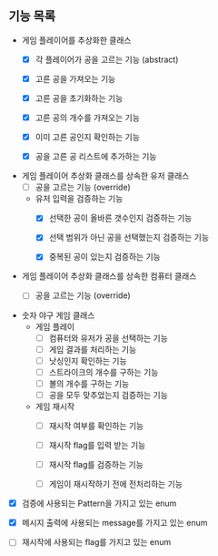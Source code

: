## 기능 목록

- 게임 플레이어를 추상화한 클래스
    - [x] 각 플레이어가 공을 고르는 기능 (abstract)
    - [x] 고른 공을 가져오는 기능
    - [x] 고른 공을 초기화하는 기능
    - [x] 고른 공의 개수를 가져오는 기능
    - [x] 이미 고른 공인지 확인하는 기능
    - [x] 공을 고른 공 리스트에 추가하는 기능


- 게임 플레이어 추상화 클래스를 상속한 유저 클래스
    - [ ] 공을 고르는 기능 (override)
    - 유저 입력을 검증하는 기능
        - [x] 선택한 공이 올바른 갯수인지 검증하는 기능
        - [x] 선택 범위가 아닌 공을 선택했는지 검증하는 기능
        - [x] 중복된 공이 있는지 검증하는 기능


- 게임 플레이어 추상화 클래스를 상속한 컴퓨터 클래스
    - [ ] 공을 고르는 기능 (override)


- 숫자 야구 게임 클래스
    - 게임 플레이
        - [ ] 컴퓨터와 유저가 공을 선택하는 기능
        - [ ] 게임 결과를 처리하는 기능
        - [ ] 낫싱인지 확인하는 기능
        - [ ] 스트라이크의 개수를 구하는 기능
        - [ ] 볼의 개수를 구하는 기능
        - [ ] 공을 모두 맞추었는지 검증하는 기능

    - 게임 재시작
        - [ ] 재시작 여부를 확인하는 기능
        - [ ] 재시작 flag를 입력 받는 기능
        - [ ] 재시작 flag를 검증하는 기능
        - [ ] 게임이 재시작하기 전에 전처리하는 기능


- [x] 검증에 사용되는 Pattern을 가지고 있는 enum


- [x] 메시지 출력에 사용되는 message를 가지고 있는 enum


- [ ] 재시작에 사용되는 flag를 가지고 있는 enum